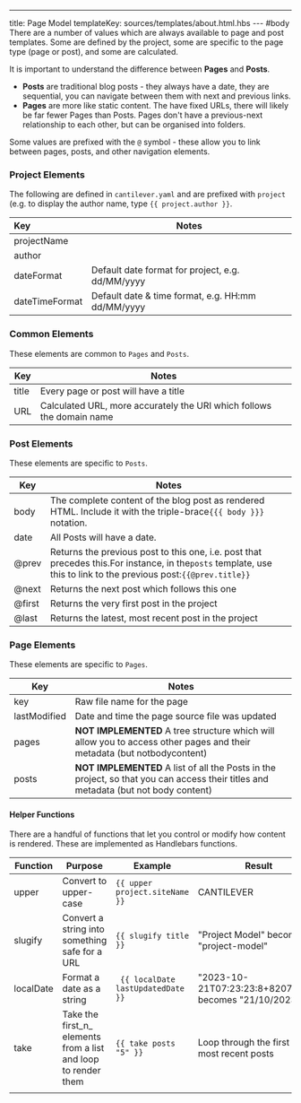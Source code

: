 ---
title: Page Model
templateKey: sources/templates/about.html.hbs
--- #body
There are a number of values which are always available to page and post templates. Some are defined by the project, some are specific to the page type (page or post), and some are calculated.

It is important to understand the difference between **Pages** and **Posts**.

- **Posts** are traditional blog posts - they always have a date, they are sequential, you can navigate between them with next and previous links.
- **Pages** are more like static content. The have fixed URLs, there will likely be far fewer Pages than Posts. Pages don't have a previous-next relationship to each other, but can be organised into folders.

Some values are prefixed with the `@` symbol - these allow you to link between pages, posts, and other navigation elements.

### Project Elements

The following are defined in `cantilever.yaml` and are prefixed with `project` (e.g. to display the author name, type `{{ project.author }}`.


| Key            | Notes                                             |
| :------------- | ------------------------------------------------- |
| projectName    |                                                   |
| author         |                                                   |
| dateFormat     | Default date format for project, e.g. dd/MM/yyyy  |
| dateTimeFormat | Default date & time format, e.g. HH:mm dd/MM/yyyy |

### Common Elements

These elements are common to `Pages` and `Posts`.


| Key   | Notes                                                                 |
| ----- | --------------------------------------------------------------------- |
| title | Every page or post will have a title                                  |
| URL   | Calculated URL, more accurately the URI which follows the domain name |

### Post Elements

These elements are specific to `Posts`.


| Key    | Notes                                                                                                                                                             |
| ------ | ----------------------------------------------------------------------------------------------------------------------------------------------------------------- |
| body   | The complete content of the blog post as rendered HTML. Include it with the triple-brace`{{{ body }}}` notation.                                                  |
| date   | All Posts will have a date.                                                                                                                                       |
| @prev  | Returns the previous post to this one, i.e. post that precedes this.For instance, in the`posts` template, use this to link to the previous post:`{{@prev.title}}` |
| @next  | Returns the next post which follows this one                                                                                                                      |
| @first | Returns the very first post in the project                                                                                                                        |
| @last  | Returns the latest, most recent post in the project                                                                                                               |

### Page Elements

These elements are specific to `Pages`.


| Key          | Notes                                                                                                                               |
| ------------ | ----------------------------------------------------------------------------------------------------------------------------------- |
| key          | Raw file name for the page                                                                                                          |
| lastModified | Date and time the page source file was updated                                                                                      |
| pages        | **NOT IMPLEMENTED** A tree structure which will allow you to access other pages and their metadata (but notbodycontent)             |
| posts        | **NOT IMPLEMENTED** A list of all the Posts in the project, so that you can access their titles and metadata (but not body content) |

#### Helper Functions

There are a handful of functions that let you control or modify how content is rendered. These are implemented as Handlebars functions.


| Function  | Purpose                                                        | Example                            | Result                                                |
| --------- | -------------------------------------------------------------- | ---------------------------------- | ----------------------------------------------------- |
| upper     | Convert to upper-case                                          | `{{ upper project.siteName }}`     | CANTILEVER                                            |
| slugify   | Convert a string into something safe for a URL                 | `{{ slugify title }}`              | "Project Model" becomes "project-model"               |
| localDate | Format a date as a string                                      | ` {{ localDate lastUpdatedDate }}` | "2023-10-21T07:23:23:8+8207519Z" becomes "21/10/2023" |
| take      | Take the first_n_ elements from a list and loop to render them | `{{ take posts "5" }}`             | Loop through the first five most recent posts         |
|           |                                                                |                                    |                                                       |